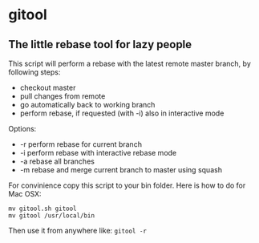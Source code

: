 gitool
======

The little rebase tool for lazy people
--------------------------------------
 
This script will perform a rebase with the latest remote master branch, by following steps:
* checkout master
* pull changes from remote
* go automatically back to working branch
* perform rebase, if requested (with -i) also in interactive mode

Options:
* -r perform rebase for current branch
* -i perform rebase with interactive rebase mode
* -a rebase all branches
* -m rebase and merge current branch to master using squash

For convinience copy this script to your bin folder. Here is how to do for Mac OSX:
```
mv gitool.sh gitool
mv gitool /usr/local/bin
```

Then use it from anywhere like: ``` gitool -r ```
